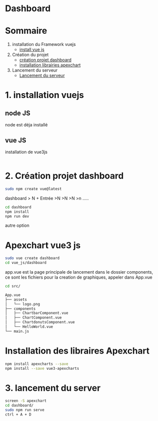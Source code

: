 # Dashboard

# Sommaire
1. installation du Framework vuejs
    - [install vue js](#1-installation-vuejs)
3. Création du projet
    - [création projet dashboard](#2-Création-projet-dashboard)
    - [installation librairies apexchart](#Installation-des-libraires-Apexchart)
5. Lancement du serveur
    - [Lancement du serveur](#3-lancement-du-server)
   


# 1. installation vuejs
## node JS
node est déja installé

## vue JS
installation de vue3js
```bash
```


# 2. Création projet dashboard
```bash
sudo npm create vue@latest
```
dashboard > N + Entrée >N >N >N >n .....
```bash
cd dashboard
npm install
npm run dev
```


autre option 
# Apexchart vue3 js

```bash
sudo vue create dashboard
cd vue_js/dashboard
```
app.vue est la page principale de lancement
dans le dossier components, ce sont les fichiers pour la creation de graphiques, appeler dans App.vue
```bash
cd src/
```
```bash
App.vue
├── assets
│   └── logo.png
├── components
│   ├── ChartbarComponent.vue
│   ├── ChartComponent.vue
│   ├── ChartdonutsComponent.vue
│   └── HelloWorld.vue
└── main.js
```

# Installation des libraires Apexchart

```bash
npm install apexcharts --save
npm install --save vue3-apexcharts
```


# 3. lancement du server
```bash
screen -S apexchart
cd dashboard/
sudo npm run serve
ctrl + A + D
```

